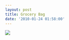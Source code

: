 ```yaml
---
layout: post
title: Grocery Bag
date: '2010-01-24 01:58:00'
---
```


[![](https://i1.wp.com/frodo.sterlinganderson.net/wp-content/uploads/2010/01/tumblr_kwqdn2JkgB1qa2pnvo1_12801.jpg.scaled10001-330x440.jpg?resize=500%2C667)](https://i2.wp.com/frodo.sterlinganderson.net/wp-content/uploads/2010/01/tumblr_kwqdn2JkgB1qa2pnvo1_12801.jpg.scaled10001.jpg)